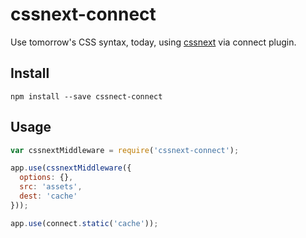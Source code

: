 # cssnext-connect
Use tomorrow's CSS syntax, today, using [cssnext](https://github.com/cssnext/cssnext) via connect plugin.

## Install
```
npm install --save cssnect-connect
```

## Usage
```js
var cssnextMiddleware = require('cssnext-connect');

app.use(cssnextMiddleware({
  options: {},
  src: 'assets',
  dest: 'cache'
}));

app.use(connect.static('cache'));
```
